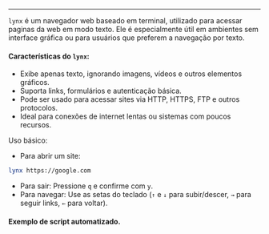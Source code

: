 
---
``lynx`` é um navegador web baseado em terminal, utilizado para acessar paginas da web em modo texto. Ele é especialmente útil em ambientes sem interface gráfica ou para usuários que preferem a navegação por texto.

#### Características do `lynx`:

- Exibe apenas texto, ignorando imagens, vídeos e outros elementos gráficos.
- Suporta links, formulários e autenticação básica.
- Pode ser usado para acessar sites via HTTP, HTTPS, FTP e outros protocolos.
- Ideal para conexões de internet lentas ou sistemas com poucos recursos.

Uso básico: 
- Para abrir um site:
```bash
lynx https://google.com
```
- Para sair: Pressione `q` e confirme com `y`.
- Para navegar: Use as setas do teclado (`↑` e `↓` para subir/descer, `→` para seguir links, `←` para voltar).

#### Exemplo de script automatizado.

